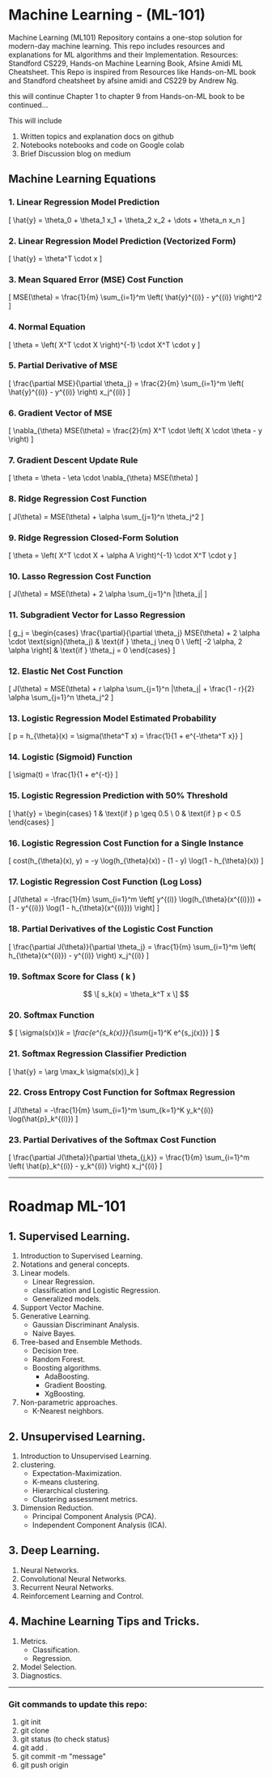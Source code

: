 # Machine Learning - (ML-101)
Machine Learning (ML101) Repository contains a one-stop solution for modern-day machine learning. This repo includes resources and explanations for ML algorithms and their Implementation.
Resources: Standford CS229, Hands-on Machine Learning Book, Afsine Amidi ML Cheatsheet.
This Repo is inspired from Resources like Hands-on-ML book and Standford cheatsheet by afsine amidi and CS229 by Andrew Ng.

this will continue Chapter 1 to chapter 9 from Hands-on-ML book
to be continued...

This will include 
1. Written topics and explanation docs on github
2. Notebooks notebooks and code on Google colab
3. Brief Discussion blog on medium




## Machine Learning Equations

### 1. Linear Regression Model Prediction
\[
\hat{y} = \theta_0 + \theta_1 x_1 + \theta_2 x_2 + \dots + \theta_n x_n
\]

### 2. Linear Regression Model Prediction (Vectorized Form)
\[
\hat{y} = \theta^T \cdot x
\]

### 3. Mean Squared Error (MSE) Cost Function
\[
MSE(\theta) = \frac{1}{m} \sum_{i=1}^m \left( \hat{y}^{(i)} - y^{(i)} \right)^2
\]

### 4. Normal Equation
\[
\theta = \left( X^T \cdot X \right)^{-1} \cdot X^T \cdot y
\]

### 5. Partial Derivative of MSE
\[
\frac{\partial MSE}{\partial \theta_j} = \frac{2}{m} \sum_{i=1}^m \left( \hat{y}^{(i)} - y^{(i)} \right) x_j^{(i)}
\]

### 6. Gradient Vector of MSE
\[
\nabla_{\theta} MSE(\theta) = \frac{2}{m} X^T \cdot \left( X \cdot \theta - y \right)
\]

### 7. Gradient Descent Update Rule
\[
\theta = \theta - \eta \cdot \nabla_{\theta} MSE(\theta)
\]

### 8. Ridge Regression Cost Function
\[
J(\theta) = MSE(\theta) + \alpha \sum_{j=1}^n \theta_j^2
\]

### 9. Ridge Regression Closed-Form Solution
\[
\theta = \left( X^T \cdot X + \alpha A \right)^{-1} \cdot X^T \cdot y
\]

### 10. Lasso Regression Cost Function
\[
J(\theta) = MSE(\theta) + 2 \alpha \sum_{j=1}^n |\theta_j|
\]

### 11. Subgradient Vector for Lasso Regression
\[
g_j = \begin{cases} 
    \frac{\partial}{\partial \theta_j} MSE(\theta) + 2 \alpha \cdot \text{sign}(\theta_j) & \text{if } \theta_j \neq 0 \\
    \left[ -2 \alpha, 2 \alpha \right] & \text{if } \theta_j = 0
\end{cases}
\]

### 12. Elastic Net Cost Function
\[
J(\theta) = MSE(\theta) + r \alpha \sum_{j=1}^n |\theta_j| + \frac{1 - r}{2} \alpha \sum_{j=1}^n \theta_j^2
\]

### 13. Logistic Regression Model Estimated Probability
\[
p = h_{\theta}(x) = \sigma(\theta^T x) = \frac{1}{1 + e^{-\theta^T x}}
\]

### 14. Logistic (Sigmoid) Function
\[
\sigma(t) = \frac{1}{1 + e^{-t}}
\]

### 15. Logistic Regression Prediction with 50% Threshold
\[
\hat{y} = \begin{cases} 
1 & \text{if } p \geq 0.5 \\
0 & \text{if } p < 0.5
\end{cases}
\]

### 16. Logistic Regression Cost Function for a Single Instance
\[
cost(h_{\theta}(x), y) = -y \log(h_{\theta}(x)) - (1 - y) \log(1 - h_{\theta}(x))
\]

### 17. Logistic Regression Cost Function (Log Loss)
\[
J(\theta) = -\frac{1}{m} \sum_{i=1}^m \left[ y^{(i)} \log(h_{\theta}(x^{(i)})) + (1 - y^{(i)}) \log(1 - h_{\theta}(x^{(i)})) \right]
\]

### 18. Partial Derivatives of the Logistic Cost Function
\[
\frac{\partial J(\theta)}{\partial \theta_j} = \frac{1}{m} \sum_{i=1}^m \left( h_{\theta}(x^{(i)}) - y^{(i)} \right) x_j^{(i)}
\]

### 19. Softmax Score for Class \( k \)
$$
\[
s_k(x) = \theta_k^T x
\]
$$

### 20. Softmax Function
$
\[
\sigma(s(x))_k = \frac{e^{s_k(x)}}{\sum_{j=1}^K e^{s_j(x)}}
\]
$

### 21. Softmax Regression Classifier Prediction
\[
\hat{y} = \arg \max_k \sigma(s(x))_k
\]

### 22. Cross Entropy Cost Function for Softmax Regression
\[
J(\theta) = -\frac{1}{m} \sum_{i=1}^m \sum_{k=1}^K y_k^{(i)} \log(\hat{p}_k^{(i)})
\]

### 23. Partial Derivatives of the Softmax Cost Function
\[
\frac{\partial J(\theta)}{\partial \theta_{j,k}} = \frac{1}{m} \sum_{i=1}^m \left( \hat{p}_k^{(i)} - y_k^{(i)} \right) x_j^{(i)}
\]




----------------------------------------------------------------------------------------------------------
# Roadmap ML-101

## 1. Supervised Learning.
1. Introduction to Supervised Learning.
2. Notations and general concepts.
3. Linear models.
   - Linear Regression.
   - classification and Logistic Regression.
   - Generalized models.
4. Support Vector Machine.
5. Generative Learning.
   - Gaussian Discriminant Analysis.
   - Naive Bayes.
6. Tree-based and Ensemble Methods.
   - Decision tree.
   - Random Forest.
   - Boosting algorithms.
     - AdaBoosting.
     - Gradient Boosting.
     - XgBoosting.
7. Non-parametric approaches.
   - K-Nearest neighbors.
  

## 2. Unsupervised Learning.
1. Introduction to Unsupervised Learning.
2. clustering.
   - Expectation-Maximization.
   - K-means clustering.
   - Hierarchical clustering.
   - Clustering assessment metrics.
3. Dimension Reduction.
   - Principal Component Analysis (PCA).
   - Independent Component Analysis (ICA).
  
## 3. Deep Learning.
1. Neural Networks.
2. Convolutional Neural Networks.
3. Recurrent Neural Networks.
4. Reinforcement Learning and Control.


## 4. Machine Learning Tips and Tricks.
1. Metrics.
   - Classification.
   - Regression.
2. Model Selection.
3. Diagnostics.

-----------------------------------------------------------------------------------------------------------------------

### Git commands to update this repo:
1. git init
2. git clone <url> 
3. git status (to check status)
4. git add .
5. git commit -m "message"
6. git push origin <main>

